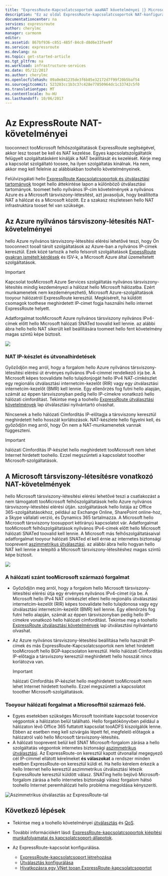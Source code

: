 ```yaml
---
title: "ExpressRoute-Kapcsolatcsoportok aaaNAT követelményei |} Microsoft Docs"
description: "Ez az oldal ExpressRoute-kapcsolatcsoportok NAT-konfigurálásának és -kezelésének részletes követelményeit ismerteti."
documentationcenter: na
services: expressroute
author: cherylmc
manager: carmonm
editor: 
ms.assetid: 867bf936-c851-485f-84c8-d8d6e33fee9f
ms.service: expressroute
ms.devlang: na
ms.topic: get-started-article
ms.tgt_pltfrm: na
ms.workload: infrastructure-services
ms.date: 05/12/2017
ms.author: cherylmc
ms.openlocfilehash: 09a0e841235de3f6b85e32172d7f99f20b5baf54
ms.sourcegitcommit: 523283cc1b3c37c428e77850964dc1c33742c5f0
ms.translationtype: MT
ms.contentlocale: hu-HU
ms.lasthandoff: 10/06/2017
---
```

# <a name="expressroute-nat-requirements"></a>Az ExpressRoute NAT-követelményei
tooconnect tooMicrosoft felhőszolgáltatások ExpressRoute segítségével, akkor lesz tooset be kell és NAT kezelése. Egyes kapcsolatszolgáltatók felügyelt szolgáltatásként kínálják a NAT beállítását és kezelését. Kérje meg a kapcsolat szolgáltató toosee, ha ilyen szolgáltatás kínálnak. Ha nem, akkor meg kell felelnie az alábbiakban toohello követelményeinek. 

Felülvizsgálati hello [ExpressRoute Kapcsolatcsoportok és útválasztási tartományok](expressroute-circuit-peerings.md) tooget hello áttekintése lapon a különböző útválasztási tartományok. toomeet hello nyilvános IP-cím követelmények a nyilvános Azure és a Microsoft társviszony-létesítést, azt javasoljuk, hogy beállította NAT a hálózat és a Microsoft között. Ez a szakasz részletesen hello NAT infrastruktúra tooset fel van szüksége.

## <a name="nat-requirements-for-azure-public-peering"></a>Az Azure nyilvános társviszony-létesítés NAT-követelményei
hello Azure nyilvános társviszony-létesítési elérési lehetővé teszi, hogy Ön tooconnect tooall tárolt szolgáltatások az Azure-ban a nyilvános IP-címek keresztül. Ezek közé tartozik a hello felsorolt szolgáltatások [ExpessRoute gyakran ismételt kérdések](expressroute-faqs.md) és ISV-k, a Microsoft Azure által üzemeltetett szolgáltatások. 

> [!IMPORTANT]
> Kapcsolat tooMicrosoft Azure Services szolgáltatás nyilvános társviszony-létesítés mindig kezdeményezi a hálózat hello Microsoft hálózatba. Ezért munkamenetek nem kezdeményezhető, Microsoft Azure-szolgáltatások tooyour hálózatról ExpressRoute keresztül. Megkísérelt, ha küldött csomagok toothese meghirdetett IP-címet fogja használni hello internet ExpressRoute helyett.
> 

Adatforgalmat tooMicrosoft Azure nyilvános társviszony nyilvános IPv4-címek előtt hello Microsoft hálózati SNATed toovalid kell lennie. az alábbi ábra hello hello NAT sikerült kell beállítására toomeet hello fent követelmény magas szintű képe biztosít.

![](./media/expressroute-nat/expressroute-nat-azure-public.png) 

### <a name="nat-ip-pool-and-route-advertisements"></a>NAT IP-készlet és útvonalhirdetések
Győződjön meg arról, hogy a forgalom hello Azure nyilvános társviszony-létesítési elérési út érvényes nyilvános IPv4-címmel rendelkező írja be. A Microsoft képes toovalidate hello tulajdonjogát hello IPv4 NAT-címkészlet egy regionális útválasztási internetcím-kezelőt (RIR) vagy egy útválasztási internetcím-kezelőt (BMR) kell lennie. Egy ellenőrzés fog futni hello alapján, számát az éppen társviszonyban pedig hello IP-címekre vonatkozó hello hálózati címfordítást. Tekintse meg a toohello [ExpressRoute útválasztási követelmények](expressroute-routing.md) lap útválasztási nyilvántartó olvashat.

Nincsenek a hello hálózati Címfordítás IP-előtagja a társviszony keresztül meghirdetett hello hosszát korlátozások. NAT-készlete hello figyelni kell, és győződjön meg arról, hogy Ön nem a NAT-munkamenetek vannak függeszteni.

> [!IMPORTANT]
> hálózati Címfordítás IP-készlet hello meghirdetett tooMicrosoft nem lehet Internet hirdetett toohello. Ezzel megszünteti a kapcsolatot tooother Microsoft-szolgáltatások.
> 
> 

## <a name="nat-requirements-for-microsoft-peering"></a>A Microsoft társviszony-létesítésre vonatkozó NAT-követelmények
hello Microsoft társviszony-létesítési elérési lehetővé teszi a csatlakozást a nem támogatott tooMicrosoft felhőszolgáltatások hello Azure nyilvános társviszony-létesítési elérési útján. szolgáltatások hello listája az Office 365-szolgáltatásokhoz, például az Exchange Online, SharePoint online-hoz, a Skype vállalati verzió, és Dynamics 365 tartalmazza. A Microsoft hello Microsoft társviszony toosupport kétirányú kapcsolatot vár. Adatforgalmat tooMicrosoft felhőszolgáltatások nyilvános IPv4-címek előtt hello Microsoft hálózati SNATed toovalid kell lennie. A Microsoft más felhőszolgáltatásaival adatforgalmat tooyour hálózati SNATed el kell érnie az internetes biztonsági tooprevent [aszimmetrikus útválasztási](expressroute-asymmetric-routing.md). az alábbi ábra hello hogyan hello NAT kell lennie a telepítő a Microsoft társviszony-létesítéshez magas szintű képe biztosít.

![](./media/expressroute-nat/expressroute-nat-microsoft.png) 

### <a name="traffic-originating-from-your-network-destined-toomicrosoft"></a>A hálózati szánt tooMicrosoft származó forgalmat
* Győződjön meg arról, hogy a forgalom hello Microsoft társviszony-létesítési elérési útja egy érvényes nyilvános IPv4-címet írja be. A Microsoft hello IPv4 NAT címkészlet elleni hello regionális útválasztási internetcím-kezelőt (RIR) képes toovalidate hello tulajdonosa vagy egy útválasztási internetcím-kezelőt (BMR) kell lennie. Egy ellenőrzés fog futni hello alapján, számát az éppen társviszonyban pedig hello IP-címekre vonatkozó hello hálózati címfordítást. Tekintse meg a toohello [ExpressRoute útválasztási követelmények](expressroute-routing.md) lap útválasztási nyilvántartó olvashat.
* Az Azure nyilvános társviszony-létesítési beállítása hello használt IP-címek és más ExpressRoute-Kapcsolatcsoportok nem lehet hirdetett tooMicrosoft hello BGP-kapcsolaton keresztül. Hello hálózati Címfordítás IP-előtagja a társviszony keresztül meghirdetett hello hosszát nincs korlátozva van.
  
  > [!IMPORTANT]
  > hálózati Címfordítás IP-készlet hello meghirdetett tooMicrosoft nem lehet Internet hirdetett toohello. Ezzel megszünteti a kapcsolatot tooother Microsoft-szolgáltatások.
  > 
  > 

### <a name="traffic-originating-from-microsoft-destined-tooyour-network"></a>Tooyour hálózati forgalmat a Microsofttól származó felé.
* Egyes esetekben szükséges Microsoft tooinitiate kapcsolat tooservice végpontok a hálózaton belül található. Hello forgatókönyvben például a hálózaton lévő Office 365 futtatott kapcsolat tooADFS kiszolgálók lenne. Ebben az esetben meg kell szivárgás lépett fel, megfelelő előtagok a hálózatról való hello Microsoft társviszony-létesítés. 
* A hálózati tooprevent belül kell SNAT Microsoft-forgalom zárása a hello szolgáltatás végpontok internetes biztonsági [aszimmetrikus útválasztási](expressroute-asymmetric-routing.md). Az ExpressRoute-on keresztül kapott útvonallal megegyező cél IP-címmel ellátott kérelmeket **és válaszokat** a rendszer minden esetben ExpressRoute-on keresztül küldi el. Ha hello kérelem érkezik a hello Internet hello keresztül aszimmetrikus útválasztási létezik ExpressRoute keresztül küldött válasz. SNATing hello bejövő Microsoft-forgalom zárása a hello internetes biztonsági válasz forgalom hátsó toohello Internet peremhálózati hello probléma megoldása kényszeríti.

![Aszimmetrikus útválasztás az ExpressRoute-tal](./media/expressroute-asymmetric-routing/AsymmetricRouting2.png)

## <a name="next-steps"></a>Következő lépések
* Tekintse meg a toohello követelményei [útválasztás](expressroute-routing.md) és [QoS](expressroute-qos.md).
* További információkért lásd: [ExpressRoute-kapcsolatcsoportok kiépítési munkafolyamatai és kapcsolatcsoport-állapotok](expressroute-workflows.md).
* Az ExpressRoute-kapcsolat konfigurálása.
  
  * [ExpressRoute-kapcsolatcsoport létrehozása](expressroute-howto-circuit-classic.md)
  * [Útválasztás konfigurálása](expressroute-howto-routing-classic.md)
  * [Hivatkozásra egy VNet tooan ExpressRoute-kapcsolatcsoportot](expressroute-howto-linkvnet-classic.md)

